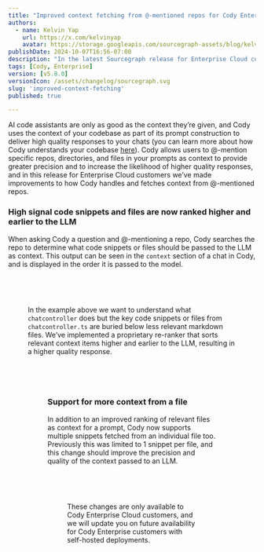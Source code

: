 ```yaml
---
title: "Improved context fetching from @-mentioned repos for Cody Enterprise Cloud"
authors:
  - name: Kelvin Yap
    url: https://x.com/kelvinyap
    avatar: https://storage.googleapis.com/sourcegraph-assets/blog/kelvin_avatar.png
publishDate: 2024-10-07T16:56-07:00
description: "In the latest Sourcegraph release for Enterprise Cloud customers we've made improvements to the context fetched from @-mentioned repos, providing greater precision and increasing the likelihood Cody returns higher quality responses."
tags: [Cody, Enterprise]
version: [v5.8.0]
versionIcon: /assets/changelog/sourcegraph.svg
slug: 'improved-context-fetching'
published: true

---
```


AI code assistants are only as good as the context they’re given, and Cody uses the context of your codebase as part of its prompt construction to deliver high quality responses to your chats (you can learn more about how Cody understands your codebase [here](https://sourcegraph.com/blog/how-cody-understands-your-codebase)). Cody allows users to @-mention specific repos, directories, and files in your prompts as context to provide greater precision and to increase the likelihood of higher quality responses, and in this release for Enterprise Cloud customers we’ve made improvements to how Cody handles and fetches context from @-mentioned repos.

### High signal code snippets and files are now ranked higher and earlier to the LLM

When asking Cody a question and @-mentioning a repo, Cody searches the repo to determine what code snippets or files should be passed to the LLM as context. This output can be seen in the `context` section of a chat in Cody, and is displayed in the order it is passed to the model.

<br />
<Figure
  src="https://storage.googleapis.com/sourcegraph-assets/changelog/improved-context-fetching/before-fetching-improvement.png"
  alt="Existing context fetching"
/>
<br />

In the example above we want to understand what `chatcontroller` does but the key code snippets or files from `chatcontroller.ts` are buried below less relevant markdown files. We’ve implemented a proprietary re-ranker that sorts relevant context items higher and earlier to the LLM, resulting in a higher quality response.

<br />
<Figure
  src="https://storage.googleapis.com/sourcegraph-assets/changelog/improved-context-fetching/after-fetching-improvement.png"
  alt="New context fetching"
/>
<br />

### Support for more context from a file

In addition to an improved ranking of relevant files as context for a prompt, Cody now supports multiple snippets fetched from an individual file too. Previously this was limited to 1 snippet per file, and this change should improve the precision and quality of the context passed to an LLM.

<br />
<Figure
  src="https://storage.googleapis.com/sourcegraph-assets/changelog/improved-context-fetching/multiple-snippet-support.png"
  alt="Multiple snippet support"
/>
<br />

These changes are only available to Cody Enterprise Cloud customers, and we will update you on future availability for Cody Enterprise customers with self-hosted deployments.
